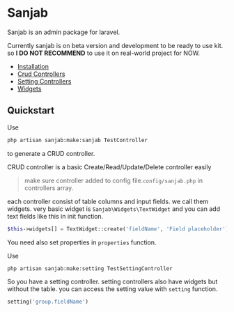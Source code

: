 # Sanjab
Sanjab is an admin package for laravel.

Currently sanjab is on beta version and development to be ready to use kit. so  **I DO NOT RECOMMEND** to use it on real-world project for NOW.

* [Installation](./install.md)
* [Crud Controllers](./crud.md)
* [Setting Controllers](./setting.md)
* [Widgets](./widgets.md)

## Quickstart
Use
```bash
php artisan sanjab:make:sanjab TestController
```
to generate a CRUD controller.

CRUD controller is a basic Create/Read/Update/Delete controller easily

> make sure controller added to config file.`config/sanjab.php` in controllers array.

each controller consist of table columns and input fields.
we call them widgets.
very basic widget is `Sanjab\Widgets\TextWidget` and you can add text fields like this in init function.
```php
$this->widgets[] = TextWidget::create('fieldName', 'Field placeholder')->rules('required|string|max:50')
```

You need also set properties in `properties` function.

Use
```bash
php artisan sanjab:make:setting TestSettingController
```
So you have a setting controller.
setting controllers also have widgets but without the table.
you can access the setting value with `setting` function.

```php
setting('group.fieldName')
```
